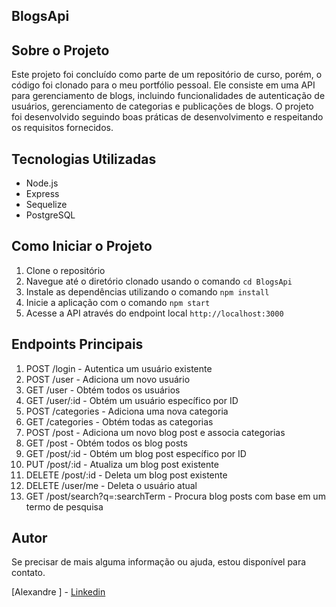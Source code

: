 ## BlogsApi

## Sobre o Projeto

Este projeto foi concluído como parte de um repositório de curso, porém, o código foi clonado para o meu portfólio pessoal. Ele consiste em uma API para gerenciamento de blogs, incluindo funcionalidades de autenticação de usuários, gerenciamento de categorias e publicações de blogs. O projeto foi desenvolvido seguindo boas práticas de desenvolvimento e respeitando os requisitos fornecidos.

## Tecnologias Utilizadas

- Node.js
- Express
- Sequelize
- PostgreSQL

## Como Iniciar o Projeto

1. Clone o repositório
2. Navegue até o diretório clonado usando o comando `cd BlogsApi`
3. Instale as dependências utilizando o comando `npm install`
4. Inicie a aplicação com o comando `npm start`
5. Acesse a API através do endpoint local `http://localhost:3000`

## Endpoints Principais

1. POST /login - Autentica um usuário existente
2. POST /user - Adiciona um novo usuário
3. GET /user - Obtém todos os usuários
4. GET /user/:id - Obtém um usuário específico por ID
5. POST /categories - Adiciona uma nova categoria
6. GET /categories - Obtém todas as categorias
7. POST /post - Adiciona um novo blog post e associa categorias
8. GET /post - Obtém todos os blog posts
9. GET /post/:id - Obtém um blog post específico por ID
10. PUT /post/:id - Atualiza um blog post existente
11. DELETE /post/:id - Deleta um blog post existente
12. DELETE /user/me - Deleta o usuário atual
13. GET /post/search?q=:searchTerm - Procura blog posts com base em um termo de pesquisa

## Autor

Se precisar de mais alguma informação ou ajuda, estou disponível para contato.

[Alexandre ] - <a href='https://www.linkedin.com/in/oliveira-xand/'>Linkedin<a>
